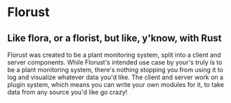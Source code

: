 # Florust

## Like flora, or a florist, but like, y'know, with Rust

Florust was created to be a plant monitoring system, split into a client and server components. While Florust's intended use case by your's truly is to be a plant monitoring system, there's nothing stopping you from using it to log and visualize whatever data you'd like. The client and server work on a plugin system, which means you can write your own modules for it, to take data from any source you'd like go crazy!